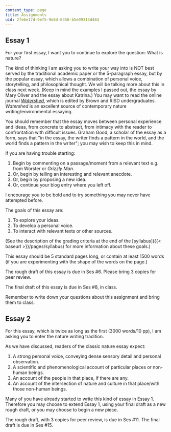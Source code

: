 ```yaml
---
content_type: page
title: Assignments
uid: 2fe6e17d-9ef5-9e8d-8350-b5e09315d484
---
```


Essay 1
-------

For your first essay, I want you to continue to explore the question: What is nature?

The kind of thinking I am asking you to write your way into is NOT best served by the traditional academic paper or the 5-paragraph essay, but by the popular essay, which allows a combination of personal voice, storytelling, and philosophical thought. We will be talking more about this in class next week. (Keep in mind the examples I passed out, the essay by Mary Oliver and the essay about Katrina.) You may want to read the online journal [_Watershed_](http://issuu.com/watershed_journal/docs/western_issue_spring2010), which is edited by Brown and RISD undergraduates. _Watershed_ is an excellent source of contemporary nature writing/environmental essaying.

You should remember that the essay moves between personal experience and ideas, from concrete to abstract, from intimacy with the reader to confrontation with difficult issues. Graham Good, a scholar of the essay as a form, says that "in the essay, the writer finds a pattern in the world, and the world finds a pattern in the writer"; you may wish to keep this in mind.

If you are having trouble starting:

1.  Begin by commenting on a passage/moment from a relevant text e.g. from Worster or _Grizzly Man_.
2.  Or, begin by telling an interesting and relevant anecdote.
3.  Or, begin by proposing a new idea.
4.  Or, continue your blog entry where you left off.

I encourage you to be bold and to try something you may never have attempted before.

The goals of this essay are:

1.  To explore your ideas.
2.  To develop a personal voice.
3.  To interact with relevant texts or other sources.

(See the description of the grading criteria at the end of the [syllabus]({{< baseurl >}}/pages/syllabus) for more information about these goals.)

This essay should be 5 standard pages long, or contain at least 1500 words (if you are experimenting with the shape of the words on the page.)

The rough draft of this essay is due in Ses #6. Please bring 3 copies for peer review.

The final draft of this essay is due in Ses #8, in class.

Remember to write down your questions about this assignment and bring them to class.

Essay 2
-------

For this essay, which is twice as long as the first (3000 words/10 pp), I am asking you to enter the nature writing tradition.

As we have discussed, readers of the classic nature essay expect:

1.  A strong personal voice, conveying dense sensory detail and personal observation.
2.  A scientific and phenomenological account of particular places or non-human beings.
3.  An account of the people in that place, if there are any.
4.  An account of the intersection of nature and culture in that place/with those non-human beings.

Many of you have already started to write this kind of essay in Essay 1. Therefore you may choose to extend Essay 1, using your final draft as a new rough draft, or you may choose to begin a new piece.

The rough draft, with 3 copies for peer review, is due in Ses #11. The final draft is due in Ses #15.